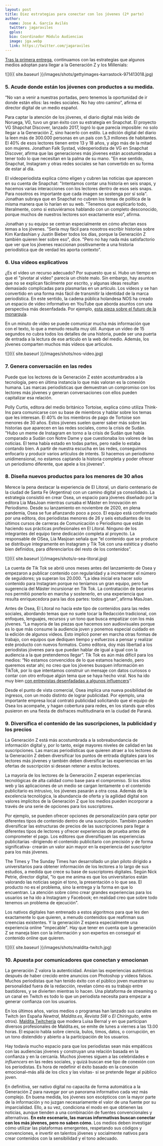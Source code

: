 ```yaml
---
layout: post
title: Diez estrategias para conectar con los jóvenes (2ª parte)
author:
  name: Jose A. García Avilés
  twitter: jagaraviles
  gplus:  
  bio: Coordinador Módulo Audiencias
  image: jga.webp
  link: https://twitter.com/jagaraviles
---
```

[Tras la primera entrega](https://mip.umh.es/blog/2022/10/18/diez-estrategias-para-conectar-con-los-jovenes/), continuamos con las estrategias que algunos medios adoptan para llegar a la Generación Z y los Millenials:

![]({{ site.baseurl }}/images/shots/gettyimages-karrastock-971413018.jpg)

### **5. Acude donde están los jóvenes con productos a su medida.**

“No van a venir a nuestras portadas, pero tenemos la oportunidad de ir donde están ellos: las redes sociales. No hay otro camino”, afirma el director digital de un medio español.

Para captar la atención de los jóvenes, el diario digital más leído de Noruega, VG, tuvo un gran éxito con su estrategia en Snapchat. El proyecto VG Shapchat Discover, lanzado 2017, logró lo que parecía imposible: no solo llegar a la Generación Z, sino hacerlo con estilo. La edición digital del diario la leen más de 300.000 personas en un país con 5,3 millones de habitantes. El 40% de esos lectores tienen entre 13 y 18 años, y algo más de la mitad son mujeres. Jonathan Falk Systad, videoperiodista de VG en Snapchat Discover, afirma que las generaciones más jóvenes están acostumbradas a tener todo lo que necesitan en la palma de su mano. "En ese sentido, Snapchat, Instagram y otras redes sociales se han convertido en su forma de estar al día.

El videoperiodista explica cómo eligen y cubren las noticias que aparecen en su cuenta de Snapchat: "Intentamos contar una historia en seis snaps, y hacemos varias interacciones con los lectores dentro de esos seis snaps. Para nosotros es importante que cada imagen se sostenga por sí sola". Jonathan subraya que en Snapchat no cubren los temas de política de la misma manera que lo harían en su web. "Tenemos que explicarlo todo, literalmente, como si estuviéramos hablando con un completo desconocido, porque muchos de nuestros lectores son exactamente eso", afirma.

Jonathan y su equipo se centran especialmente en cómo afectan esos temas a los jóvenes. "Sería muy fácil para nosotros escribir historias sobre Kim Kardashian y Justin Bieber todos los días, porque la Generación Z también quieren leer sobre eso", dice. "Pero no hay nada más satisfactorio que ver que los jóvenes reaccionan positivamente a una historia periodística que de verdad les aporta contexto".

### **6. Usa vídeos explicativos**

¿Es el vídeo un recurso adecuado? Por supuesto que sí. Hubo un tiempo en que el "pivotar al vídeo" parecía un chiste malo. Sin embargo, hay asuntos que no se explican fácilmente por escrito, y algunas ideas resultan demasiado complicadas para plasmarlas en un artículo. Los vídeos y se han convertido en una forma más fácil de transmitir la identidad de la marca periodística. En este sentido, la cadena pública holandesa NOS ha creado un espacio de vídeo informativo en YouTube que aborda asuntos con una perspectiva más desenfadada. Por ejemplo, [esta pieza sobre el futuro de la monarquía](https://www.youtube.com/watch?v=Z8XLNmg_VrA).

En un minuto de vídeo se puede comunicar mucha más información que con el texto, lo que a menudo resulta muy útil. Aunque un vídeo de 15 segundos no cubra todos los detalles de una historia, puede ser una puerta de entrada a la lectura de ese artículo en la web del medio. Además, los jóvenes comparten muchos más vídeos que artículos.

![]({{ site.baseurl }}/images/shots/nos-video.jpg)

### **7. Genera conversación en las redes**

Puede que los lectores de la Generación Z estén acostumbrados a la tecnología, pero en última instancia lo que más valoran es la conexión humana. Las marcas periodísticas que demuestran un compromiso con los lectores más jóvenes y generan conversaciones con ellos pueden capitalizar esa relación.

Polly Curtis, editora del medio británico Tortoise, explica cómo utiliza Think-Ins para comunicarse con su base de miembros y hablar sobre los temas que les interesan. El 40% de los miembros de pago de Tortoise son menores de 30 años. Estos jóvenes suelen querer saber más sobre las historias que aparecen en las redes sociales, como la crisis de Sudán. "Hubo un meme de Instagram en torno a la crisis de Sudán que había comparado a Sudán con Notre Dame y que cuestionaba los valores de las noticias. El tema había estado en todas partes, pero nadie lo estaba contando bien. A partir de nuestra escucha en las redes, conseguimos enfocarlo y producir varios artículos de interés. Si hacemos un periodismo unidimensional, no estamos captando la historia completa y poder ofrecer un periodismo diferente, que apele a los jóvenes".

### **8. Diseña nuevos productos para los menores de 30 años**

Merece la pena destacar la experiencia de El Litoral, un diario centenario de la ciudad de Santa Fe (Argentina) con un camino digital ya consolidado. La estrategia consistió en crear Osea, un espacio para jóvenes diseñado por la editora Lia MasJoan mientras cursaba el Máster en Innovación en Periodismo. Desde su lanzamiento en noviembre de 2020, en plena pandemia, Osea se fue afianzando poco a poco. El equipo está conformado por una editora, dos periodistas menores de 26 y seis estudiantes de los últimos cursos de carreras de Comunicación o Periodismo que están haciendo sus prácticas profesionales en El Litoral. Ninguno de los integrantes del equipo tiene dedicación completa al proyecto. La responsable de OSea, Lía Masjoan señala que “el contenido que se produce se distribuye íntegramente en Instagram y Tik Tok con una estética y diseño bien definidos, para diferenciarlos del resto de los contenidos”. 

![]({{ site.baseurl }}/images/shots/o-sea-litoral.jpg)

La cuenta de Tik Tok se abrió unos meses antes del lanzamiento de Osea y empezaron a publicar contenido con regularidad y a incrementar el número de seguidores; ya superan los 20.000. “La idea inicial era hacer solo contenido para Instagram porque no teníamos un gran equipo, pero fue sugerencia del Máster incursionar en Tik Tok. La contratación de becarios nos permitió ponerlo en marcha y sostenerlo, en una experiencia que resulta enriquecedora para las dos partes: todos ganan”, afirma MasJoan.

Antes de Osea, El Litoral no hacía este tipo de contenidos para las redes sociales, abordando temas que no suele tocar la Redacción tradicional, con enfoques, lenguajes, recursos y un tono que busca empatizar con los más jóvenes. “La mayoría de las piezas que hacemos son audiovisuales porque es lo que más consume la audiencia joven y ponemos especial cuidado en la edición de algunos videos. Esto implicó poner en marcha otras formas de trabajo, con equipos que dediquen tiempo y esfuerzos a pensar y realizar este producto con nuevos formatos. Como editora, doy más libertad a los periodistas jóvenes para que puedan hablar de igual a igual con la audiencia a la que pretendemos llegar”. Tik Tok es aún más difícil para los medios: “No estamos convencidos de lo que estamos haciendo, pero queremos estar ahí; no creo que los jóvenes busquen información en TikTok, por lo que intentamos construir un mensaje con datos curiosos o contar con otro enfoque algún tema que se haya hecho viral. Nos ha ido muy bien [con entrevistas desenfadadas a algunos influencers](https://vm.tiktok.com/ZMLXNFtfW/)”.

Desde el punto de vista comercial, Osea implica una nueva posibilidad de ingresos, con un modo distinto de lograr publicidad. Por ejemplo, una importante empresa local contrató publicidad solicitando que el equipo de Osea los acompañe, y hagan cobertura para redes, en los stands que ellos pusieron en una fiesta de disfraces multitudinaria en la ciudad de Paraná.

### **9. Diversifica el contenido de las suscripciones, la publicidad y los precios**

La Generación Z está más acostumbrada a la sobreabundancia de información digital y, por lo tanto, exige mayores niveles de calidad en las suscripciones. Las marcas periodísticas que quieren atraer a los lectores de la Generación Z deben diversificar los puntos de entrada digitales para los lectores más jóvenes y también deben diversificar las experiencias en las ofertas de suscripción si desean retener a estos lectores.

La mayoría de los lectores de la Generación Z esperan experiencias tecnológicas de alta calidad como base para el compromiso. Si los sitios web y las aplicaciones de un medio se cargan lentamente o el contenido publicitario es intrusivo, los jóvenes pasarán a otra cosa. Además de la excelencia tecnológica, la abundancia de oferta y la agilidad digital son valores implícitos de la Generación Z que los medios pueden incorporar a través de una serie de opciones para los suscriptores.

Por ejemplo, se pueden ofrecer opciones de personalización para optar por diferentes tipos de contenido dentro de una suscripción. También pueden diversificar las estructuras de precios de las suscripciones para llegar a diferentes tipos de lectores y ofrecer experiencias de prueba antes de comprometer el pago. Los editores que diversifiquen las experiencias publicitarias -dirigiendo el contenido publicitario con precisión y de forma significativa- crearán un valor aún mayor en la experiencia del suscriptor para los más jóvenes.

The Times y The Sunday Times han desarrollado un plan piloto dirigido a universitarios para obtener información de los lectores a lo largo de sus estudios, a medida que crece su base de suscriptores digitales. Según Nick Petrie, director digital, "lo que me anima es que los universitarios están valorando las noticias según el tono, la presentación o lo que sea. El producto no es el problema, sino la entrega y la forma en que lo encuentran. La atención sobre cómo crear grandes experiencias para los usuarios se ha ido a Instagram y Facebook; en realidad creo que sobre todo tenemos un problema de ejecución".

Los nativos digitales han entrenado a estos algoritmos para que les den exactamente lo que quieren, a menudo contenidos que reafirman sus creencias existentes. Y la generación Z espera especialmente una experiencia online "impecable". Hay que tener en cuenta que la generación Z se maneja bien con la información y son expertos en conseguir el contenido online que quieren.

![]({{ site.baseurl }}/images/shots/maldita-twitch.jpg)

### **10. Apuesta por comunicadores que conectan y emocionan**

La generación Z valora la autenticidad. Ansían las experiencias auténticas después de haber crecido entre anuncios con Photoshop y vídeos falsos. Muchos periodistas que han tenido éxito con el público joven muestran su personalidad fuera de la redacción, revelan cómo es su trabajo entre bastidores, y se divierten mientras lo hacen. Una plataforma de streaming o un canal en Twitch es todo lo que un periodista necesita para empezar a generar confianza con los usuarios.

En los últimos años, varios medios o programas han lanzado sus canales en Twitch (en España *Newtral*, *Maldita.es*, *Revista 5W* o *El Chiringuito*, entre otros). [Maldita Twitchería](https://www.twitch.tv/malditaes?lang=es) que modera Luisa Bernal y en que participan diversos profesionales de Maldita.es, se emite de lunes a viernes a las 13.00 horas. El espacio habla sobre ciencia, bulos, timos, datos, o corrupción, en un tono distendido y abierto a la participación de los usuarios.

Hay todavía mucho espacio para que los periodistas sean más empáticos con las audiencias jóvenes y construyan una relación basada en la confianza y en la cercanía. Muchos jóvenes siguen a las celebridades e *influencers* en las redes sociales, y quizá buscan ese tipo de conexión con los periodistas. Es hora de redefinir el éxito basado en la conexión emocional–más allá de los clics y las visitas- si se pretende llegar al público joven.

En definitiva, ser nativo digital no capacita de forma automática a la Generación Z para navegar por un panorama informativo cada vez más complejo. En buena medida, los jóvenes son escépticos con la mayor parte de la información y no juzgan necesariamente el valor de una fuente por su imparcialidad. Ello, a su vez, condiciona el modo en que obtienen las noticias, aunque tienden a una combinación de fuentes convencionales y alternativas. **En este escenario, las marcas informativas buscan conectar con los más jóvenes, pero no saben cómo.** Los medios deben investigar cómo utilizar las plataformas emergentes, respetando sus códigos y convenciones, e invertir en talentos jóvenes y socialmente nativos para crear contenidos con la sensibilidad y el tono adecuado.